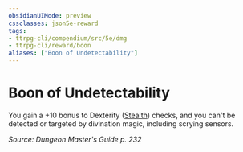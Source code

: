 ```yaml
---
obsidianUIMode: preview
cssclasses: json5e-reward
tags:
- ttrpg-cli/compendium/src/5e/dmg
- ttrpg-cli/reward/boon
aliases: ["Boon of Undetectability"]
---
```

# Boon of Undetectability

You gain a +10 bonus to Dexterity ([Stealth](/CLI/skills.md#Stealth)) checks, and you can't be detected or targeted by divination magic, including scrying sensors.

*Source: Dungeon Master's Guide p. 232*